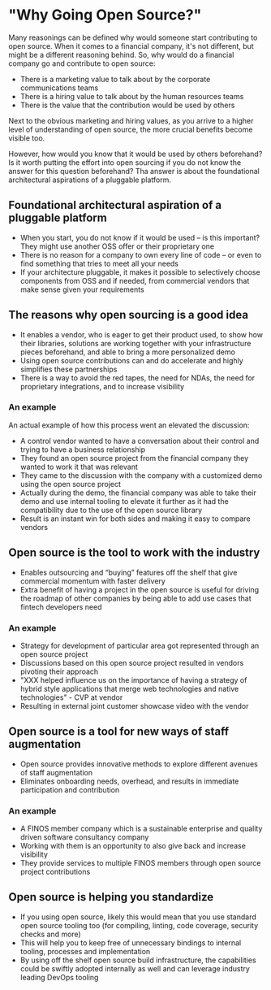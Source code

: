 # "Why Going Open Source?"

Many reasonings can be defined why would someone start contributing to open source. When it comes to a financial company, it's not different, but might be a different reasoning behind. So, why would do a financial company go and contribute to open source:

 * There is a marketing value to talk about by the corporate communications teams
 * There is a hiring value to talk about by the human resources teams
 * There is the value that the contribution would be used by others

Next to the obvious marketing and hiring values, as you arrive to a higher level of understanding of open source, the more crucial benefits become visible too.

However, how would you know that it would be used by others beforehand? Is it worth putting the effort into open sourcing if you do not know the answer for this question beforehand? Tha answer is about the foundational architectural aspirations of a pluggable platform.

## Foundational architectural aspiration of a pluggable platform

 * When you start, you do not know if it would be used – is this important? They might use another OSS offer or their proprietary one
 * There is no reason for a company to own every line of code – or even to find something that tries to meet all your needs
 * If your architecture pluggable, it makes it possible to selectively choose components from OSS and if needed, from commercial vendors that make sense given your requirements

## The reasons why open sourcing is a good idea

 * It enables a vendor, who is eager to get their product used, to show how their libraries, solutions are working together with your infrastructure pieces beforehand, and able to bring a more personalized demo
 * Using open source contributions can and do accelerate and highly simplifies these partnerships
 * There is a way to avoid the red tapes, the need for NDAs, the need for proprietary integrations, and to increase visibility

### An example

An actual example of how this process went an elevated the discussion:

 * A control vendor wanted to have a conversation about their control and trying to have a business relationship
 * They found an open source project from the financial company they wanted to work it that was relevant
 * They came to the discussion with the company with a customized demo using the open source project
 * Actually during the demo, the financial company was able to take their demo and use internal tooling to elevate it further as it had the compatibility due to the use of the open source library
 * Result is an instant win for both sides and making it easy to compare vendors

## Open source is the tool to work with the industry

 * Enables outsourcing and “buying” features off the shelf that give commercial momentum with faster delivery
 * Extra benefit of having a project in the open source is useful for driving the roadmap of other companies by being able to add use cases that fintech developers need

### An example

 * Strategy for development of particular area got represented through an open source project
 * Discussions based on this open source project resulted in vendors pivoting their approach
  * "XXX helped influence us on the importance of having a strategy of hybrid style applications that merge web technologies and native technologies" - CVP at vendor
 * Resulting in external joint customer showcase video with the vendor

## Open source is a tool for new ways of staff augmentation

 * Open source provides innovative methods to explore different avenues of staff augmentation
 * Eliminates onboarding needs, overhead, and results in immediate participation and contribution

### An example

 * A FINOS member company which is a sustainable enterprise and quality driven software consultancy company
 * Working with them is an opportunity to also give back and increase visibility
 * They provide services to multiple FINOS members through open source project contributions

## Open source is helping you standardize

 * If you using open source, likely this would mean that you use standard open source tooling too (for compiling, linting, code coverage, security checks and more)
 * This will help you to keep free of unnecessary bindings to internal tooling, processes and implementation
 * By using off the shelf open source build infrastructure, the capabilities could be swiftly adopted internally as well and can leverage industry leading DevOps tooling


